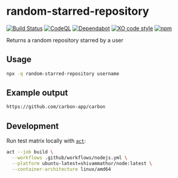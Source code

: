 # random-starred-repository

[![Build Status](https://github.com/vintagesucks/random-starred-repository/workflows/Build/badge.svg)](https://github.com/vintagesucks/random-starred-repository/actions) [![CodeQL](https://github.com/vintagesucks/random-starred-repository/actions/workflows/codeql-analysis.yml/badge.svg)](https://github.com/vintagesucks/random-starred-repository/actions/workflows/codeql-analysis.yml) [![Dependabot](https://badgen.net/badge/Dependabot/enabled/green?icon=dependabot)](https://dependabot.com/) [![XO code style](https://shields.io/badge/code_style-5ed9c7?logo=xo&labelColor=gray&logoSize=auto&logoWidth=20)](https://github.com/xojs/xo) [![npm](https://img.shields.io/npm/v/random-starred-repository)](https://www.npmjs.com/package/random-starred-repository)

Returns a random repository starred by a user

## Usage
```sh
npx -q random-starred-repository username
```

## Example output
```sh
https://github.com/carbon-app/carbon
```

## Development
Run test matrix locally with [`act`](https://github.com/nektos/act):
```sh
act --job build \
  --workflows .github/workflows/nodejs.yml \
  --platform ubuntu-latest=shivammathur/node:latest \
  --container-architecture linux/amd64
```
